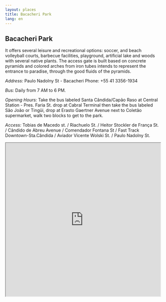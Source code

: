 ```yaml
---
layout: places
title: Bacacheri Park
lang: en
---
```


## Bacacheri Park

It offers several leisure and recreational options: soccer, and beach volleyball courts, barbecue facilities, playground, artificial lake and woods with several native plants. The access gate is built based on concrete pyramids and colored arches from iron tubes intends to represent the entrance to paradise, through the good fluids of the pyramids.


*Address:*
Paulo Nadolny St - Bacacheri
Phone: +55 41 3356-1934

*Bus:*
Daily from 7 AM to 6 PM.

*Opening Hours:*
Take the bus labeled Santa Cândida/Capão Raso at Central Station - Pres. Faria St. drop at Cabral Terminal then take the bus labeled São João or Tingüi, drop at Erasto Gaertner Avenue next to Coletão supermarket, walk two blocks to get to the park.

*Access:*
Tobias de Macedo st. / Riachuelo St. / Heitor Stockler de França St. / Cândido de Abreu Avenue / Comendador Fontana St / Fast Track Downtown-Sta.Cândida / Aviador Vicente Wolski St. / Paulo Nadolny St.

<iframe style="width:100%; height:500px;" src="https://a.tiles.mapbox.com/v3/nolram.ij3dd1jp/attribution,zoompan,zoomwheel,geocoder,share.html"></iframe>
